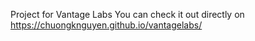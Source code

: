 Project for Vantage Labs
You can check it out directly on https://chuongknguyen.github.io/vantagelabs/
